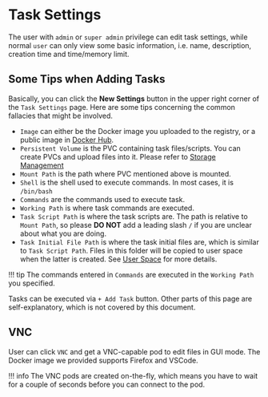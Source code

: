 # Task Settings
The user with `admin` or `super admin` privilege can edit task settings, while normal `user` can only view some basic information, i.e. name, description, creation time and time/memory limit.

## Some Tips when Adding Tasks
Basically, you can click the **New Settings** button in the upper right corner of the `Task Settings` page. Here are some tips concerning the common fallacies that might be involved.

+ `Image` can either be the Docker image you uploaded to the registry, or a public image in [Docker Hub](https://hub.docker.com/).
+ `Persistent Volume` is the PVC containing task files/scripts. You can create PVCs and upload files into it. Please refer to [Storage Management](storage_mgmt.md)
+ `Mount Path` is the path where PVC mentioned above is mounted.
+ `Shell` is the shell used to execute commands. In most cases, it is `/bin/bash`
+ `Commands` are the commands used to execute task.
+ `Working Path` is where task commands are executed.
+ `Task Script Path` is where the task scripts are. The path is relative to `Mount Path`, so please **DO NOT** add a leading slash `/` if you are unclear about what you are doing.
+ `Task Initial File Path` is where the task initial files are, which is similar to `Task Script Path`. Files in this folder will be copied to user space when the latter is created. See [User Space](index.md#user-space) for more details.

!!! tip
    The commands entered in `Commands` are executed in the `Working Path` you specified.


Tasks can be executed via `+ Add Task` button. Other parts of this page are self-explanatory, which is not covered by this document.

## VNC

User can click `VNC` and get a VNC-capable pod to edit files in GUI mode. The Docker image we provided supports Firefox and VSCode.

!!! info
    The VNC pods are created on-the-fly, which means you have to wait for a couple of seconds before you can connect to the pod.
